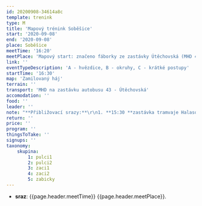 ```yaml
---
id: 20200908-34614a8c
template: trenink
type: M
title: 'Mapový trénink Soběšice'
start: '2020-09-08'
end: '2020-09-08'
place: Soběšice
meetTime: '16:20'
meetPlace: 'Mapový start: značeno fáborky ze zastávky Útěchovská (MHD 43)'
link: ''
eventTypeDescription: 'A - hvězdice, B - okruhy, C - krátké postupy'
startTime: '16:30'
map: 'Zamilovaný háj'
terrain: ''
transport: 'MHD na zastávku autobusu 43 - Útěchovská'
accomodation: ''
food: ''
leader: ''
note: "**Přibližovací srazy:**\r\n1. **15:30 **zastávka tramvaje Halasovo náměstí (Alena Finstrlová - 605 440 445) *(Odjezd po 15:30\tautobus 57 - Klarisky 15:44, 15:53 autobus 43 - Útěchovská,15:56)*\r\n2. **15:25 **zastávka autobusu Skácelova (Tomáš Kyncl - 605 519 831) *(Odjezd po 15:25\tsměr Královo Pole - nádraží, odjezd 15:38 nebo 15:48 autobus 43 - Útěchovská)*\r\n3. **16:00 **zastávka autobusu 43 - Útěchovská"
return: ''
price: ''
program: ''
thingsToTake: ''
signups: ''
taxonomy:
    skupina:
        1: pulci1
        2: pulci2
        3: zaci1
        4: zaci2
        5: zabicky
---
```


* **sraz**: {{page.header.meetTime}} {{page.header.meetPlace}}.
